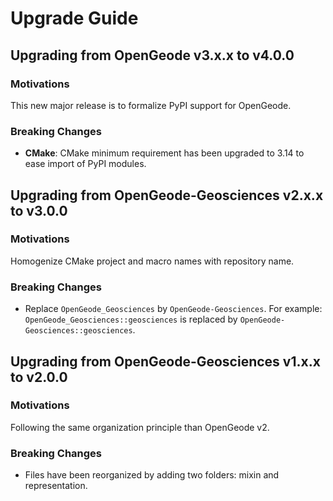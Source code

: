 # Upgrade Guide

## Upgrading from OpenGeode v3.x.x to v4.0.0

### Motivations

This new major release is to formalize PyPI support for OpenGeode.

### Breaking Changes

- **CMake**: CMake minimum requirement has been upgraded to 3.14 to ease import of PyPI modules.


## Upgrading from OpenGeode-Geosciences v2.x.x to v3.0.0

### Motivations

Homogenize CMake project and macro names with repository name.

### Breaking Changes

- Replace `OpenGeode_Geosciences` by `OpenGeode-Geosciences`. For example:
`OpenGeode_Geosciences::geosciences` is replaced by `OpenGeode-Geosciences::geosciences`.


## Upgrading from OpenGeode-Geosciences v1.x.x to v2.0.0

### Motivations

Following the same organization principle than OpenGeode v2.

### Breaking Changes

- Files have been reorganized by adding two folders: mixin and representation.

